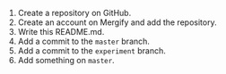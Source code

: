 1. Create a repository on GitHub.
2. Create an account on Mergify and add the repository.
3. Write this README.md.
4. Add a commit to the `master` branch.
5. Add a commit to the `experiment` branch.
6. Add something on `master`.
